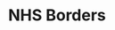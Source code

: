 ---
schema: default
title: NHS Borders
description: Health and social care partnership for the Borders area
logo: ''
type:
- Health and Social Care Partnership
portal_url: ''
org_url: http://www.nhsborders.scot.nhs.uk
twitter_handle: NHSBorders
gss_code: S08000016
wikidata_qid: Q6954115
wdtk_id: nhs_borders
---